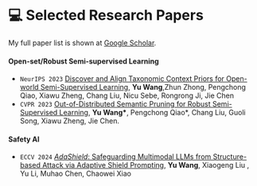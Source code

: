 
# 💻 Selected Research Papers

My full paper list is shown at [Google Scholar](https://scholar.google.com/citations?hl=en&user=lzsu-5MAAAAJ).

#### Open-set/Robust Semi-supervised Learning
- ``NeurIPS 2023`` [Discover and Align Taxonomic Context Priors for Open-world Semi-Supervised Learning](https://openreview.net/forum?id=zrLxHYvIFL&noteId=zrLxHYvIFL), **Yu Wang**,Zhun Zhong, Pengchong Qiao, Xiawu Zheng, Chang Liu, Nicu Sebe, Rongrong Ji, Jie Chen
- ``CVPR 2023`` [Out-of-Distributed Semantic Pruning for Robust Semi-Supervised Learning](https://openaccess.thecvf.com/content/CVPR2023/papers/Wang\_Out-of-Distributed\_Semantic\_Pruning\_for\_Robust\_Semi-Supervised\_Learning\_CVPR\_2023\_paper.pdf), **Yu Wang\***, Pengchong Qiao*, Chang Liu, Guoli Song, Xiawu Zheng, Jie Chen.

#### Safety AI
- ``ECCV 2024`` [*AdaShield*: Safeguarding Multimodal LLMs from Structure-based Attack via Adaptive Shield Prompting](), **Yu Wang**, Xiaogeng Liu , Yu Li, Muhao Chen, Chaowei Xiao

